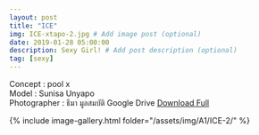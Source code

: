 ```yaml
---
layout: post
title: "ICE"
img: ICE-xtapo-2.jpg # Add image post (optional)
date: 2019-01-28 05:00:00
description: Sexy Girl! # Add post description (optional)
tag: [sexy]
---
```

Concept : pool x  
Model : Sunisa Unyapo  
Photographer : ธีมา มูลสมบัติ 
Google Drive [Download Full](http://gestyy.com/e0GcZi)         


{% include image-gallery.html folder="/assets/img/A1/ICE-2/" %}
